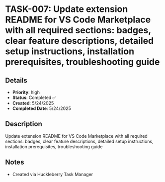 # TASK-007: Update extension README for VS Code Marketplace with all required sections: badges, clear feature descriptions, detailed setup instructions, installation prerequisites, troubleshooting guide

## Details
- **Priority**: high
- **Status**: Completed ✅
- **Created**: 5/24/2025
- **Completed Date**: 5/24/2025

## Description
Update extension README for VS Code Marketplace with all required sections: badges, clear feature descriptions, detailed setup instructions, installation prerequisites, troubleshooting guide

## Notes
- Created via Huckleberry Task Manager
